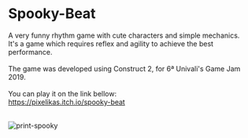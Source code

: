 # Spooky-Beat
A very funny rhythm game with cute characters and simple mechanics.<br>
It's a game which requires reflex and agility to achieve the best performance.<br><br>
The game was developed using Construct 2, for 6ª Univali's Game Jam 2019.<br><br>
You can play it on the link bellow:<br>
https://pixelikas.itch.io/spooky-beat<br><br>

![print-spooky](https://github.com/Pixelikas/Spooky-Beat/assets/67108278/4d2b63be-3e0a-45c2-85c1-020d62c1fec1)


